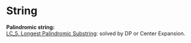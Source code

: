 # String
**Palindromic string:** <br />
[LC_5. Longest Palindromic Substring](https://leetcode-cn.com/problems/longest-palindromic-substring/): solved by DP or Center Expansion. <br />

